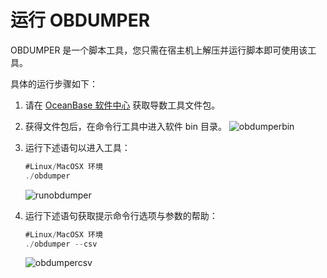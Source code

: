 运行 OBDUMPER 
================================

OBDUMPER 是一个脚本工具，您只需在宿主机上解压并运行脚本即可使用该工具。

具体的运行步骤如下：

1. 请在 [OceanBase 软件中心](https://www.oceanbase.com/softwareCenter/community) 获取导数工具文件包。
2. 获得文件包后，在命令行工具中进入软件 bin 目录。
![obdumperbin](https://obbusiness-private.oss-cn-shanghai.aliyuncs.com/doc/img/obloaderobdumper/%E5%BC%80%E6%BA%90%E7%89%88-%E8%BF%90%E8%A1%8C%20obdumper-bin.png)
3. 运行下述语句以进入工具：
   ```JavaScript
   #Linux/MacOSX 环境 
   ./obdumper
   ```
   ![runobdumper](https://obbusiness-private.oss-cn-shanghai.aliyuncs.com/doc/img/obloaderobdumper/%E5%BC%80%E6%BA%90%E7%89%88-%E8%BF%90%E8%A1%8C%20obdumper.png)
4. 运行下述语句获取提示命令行选项与参数的帮助：

   ```JavaScript
   #Linux/MacOSX 环境 
   ./obdumper --csv
   ```
    ![obdumpercsv](https://obbusiness-private.oss-cn-shanghai.aliyuncs.com/doc/img/obloaderobdumper/%E5%BC%80%E6%BA%90%E7%89%88-%E8%BF%90%E8%A1%8C%20obdumper-%E6%89%93%E5%BC%80csv.png)